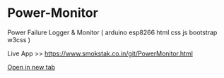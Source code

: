 # Power-Monitor
Power Failure Logger &amp; Monitor ( arduino esp8266 html css js bootstrap w3css )

Live App >> https://www.smokstak.co.in/git/PowerMonitor.html

[Open in new tab](https://external.ink?to=smokstak.co.in/git/PowerMonitor.html)
